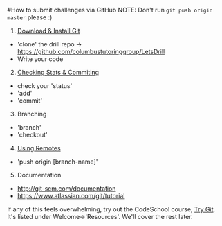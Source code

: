 #How to submit challenges via GitHub
NOTE: Don't run `git push origin master` please :) 

1. [Download & Install Git](https://www.atlassian.com/git/tutorial/git-basics)
  - 'clone' the drill repo -> https://github.com/columbustutoringgroup/LetsDrill
  - Write your code

2. [Checking Stats & Commiting](https://www.atlassian.com/git/tutorial/git-basics)
  - check your 'status'
  - 'add'
  - 'commit'

3. Branching
  - 'branch'
  - 'checkout'

4. [Using Remotes](https://www.atlassian.com/git/tutorial/remote-repositories)
  - 'push origin [branch-name]'

5. Documentation
  - http://git-scm.com/documentation
  - https://www.atlassian.com/git/tutorial

If any of this feels overwhelming, try out the CodeSchool course, [Try Git](https://github.com/columbustutoringgroup/Welcome). It's listed under Welcome->'Resources'. We'll cover the rest later.

